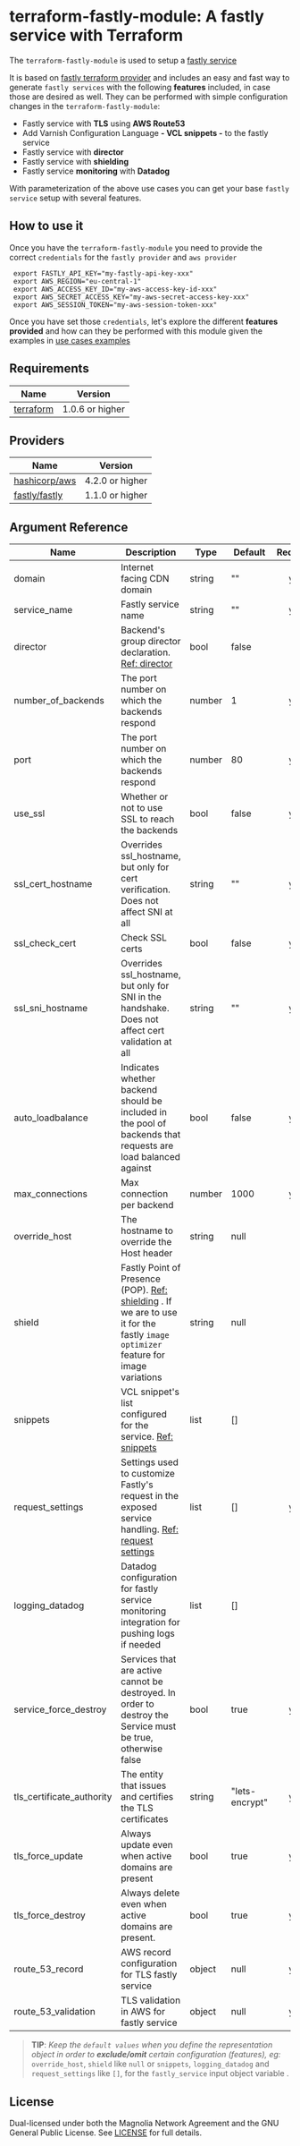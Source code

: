 # terraform-fastly-module: A fastly service with Terraform

The `terraform-fastly-module` is used to setup a [fastly service](https://docs.fastly.com/en/guides/working-with-services) 

It is based on [fastly terraform provider](https://registry.terraform.io/providers/fastly/fastly/latest/docs) and
includes an easy and fast way to generate `fastly services` with the following **features** included, in case those are
desired as well. They can be performed with simple configuration changes in the `terraform-fastly-module`:

- Fastly service with **TLS** using **AWS Route53** 
- Add Varnish Configuration Language **- VCL snippets -** to the fastly service
- Fastly service with **director**
- Fastly service with **shielding**
- Fastly service **monitoring** with **Datadog**

With parameterization of the above use cases you can get your base `fastly service` setup with several features. 

## How to use it

Once you have the `terraform-fastly-module` you need to provide the correct `credentials` for the `fastly provider` and `aws provider`

```
 export FASTLY_API_KEY="my-fastly-api-key-xxx"
 export AWS_REGION="eu-central-1"
 export AWS_ACCESS_KEY_ID="my-aws-access-key-id-xxx"
 export AWS_SECRET_ACCESS_KEY="my-aws-secret-access-key-xxx"
 export AWS_SESSION_TOKEN="my-aws-session-token-xxx"
```

Once you have set those `credentials`, let's explore the different **features provided** and how can they be performed with this module 
given the examples in [use cases examples](./use_case_examples/)

## Requirements

| Name | Version |
|------|---------|
| <a name="requirement_terraform"></a> [terraform](https://www.terraform.io/downloads) |  1.0.6 or higher |


## Providers

| Name | Version |
|------|---------|
| <a name="requirement_aws"></a> [hashicorp/aws](https://registry.terraform.io/providers/hashicorp/aws/latest) | 4.2.0 or higher|
| <a name="requirement_aws"></a> [fastly/fastly](https://registry.terraform.io/providers/fastly/fastly/1.1.0) | 1.1.0 or higher |

## Argument Reference

| Name | Description | Type | Default | Required |
|------|-------------|------|---------|:--------:|
| domain | Internet facing CDN domain | string | "" | yes |
| service_name       | Fastly service name | string | "" | yes | 
| director           | Backend's group director declaration. [Ref: director](https://developer.fastly.com/reference/api/load-balancing/directors/director/) | bool | false |  no |
| number_of_backends | The port number on which the backends respond | number | 1 | yes |
| port               | The port number on which the backends respond | number | 80 | yes |
| use_ssl            | Whether or not to use SSL to reach the backends | bool | false | yes |
| ssl_cert_hostname  | Overrides ssl_hostname, but only for cert verification. Does not affect SNI at all | string | "" | yes |
| ssl_check_cert     | Check SSL certs | bool | false | yes |
| ssl_sni_hostname   | Overrides ssl_hostname, but only for SNI in the handshake. Does not affect cert validation at all | string | "" | yes |  
| auto_loadbalance   | Indicates whether backend should be included in the pool of backends that requests are load balanced against | bool | false | yes | 
| max_connections    | Max connection per backend | number |1000 | yes |
| override_host      | The hostname to override the Host header | string | null | no |
| shield             | Fastly Point of Presence (POP). [Ref: shielding](https://developer.fastly.com/learning/concepts/shielding/#choosing-a-shield-location)  . If we are to use it for the fastly `image optimizer` feature for image variations | string | null | no |
| snippets           | VCL snippet's list configured for the service. [Ref: snippets](https://docs.fastly.com/en/guides/about-vcl-snippets) | list | [] | no |  
| request_settings   | Settings used to customize Fastly's request in the exposed service handling. [Ref: request settings](https://developer.fastly.com/reference/glossary/#term-request-settings-object) | list | [] | yes |
| logging_datadog    | Datadog configuration for fastly service monitoring integration for pushing logs if needed | list | [] | no |
| service_force_destroy      | Services that are active cannot be destroyed. In order to destroy the Service must be true, otherwise false | bool | true | yes |
| tls_certificate_authority | The entity that issues and certifies the TLS certificates | string | "lets-encrypt" | yes |
| tls_force_update          | Always update even when active domains are present | bool | true | yes |
| tls_force_destroy         | Always delete even when active domains are present. | bool | true | yes |
| route_53_record       | AWS record configuration for TLS fastly service | object | null | yes
| route_53_validation   | TLS validation in AWS for fastly service |object | null | yes |

> **TIP**: *Keep the `default values` when you define the representation object in order to **exclude/omit** certain 
> configuration (features), eg:* `override_host`, `shield` like `null` or  `snippets`,  `logging_datadog` and `request_settings` like `[]`,
>for the `fastly_service` input object variable .


## License

Dual-licensed under both the Magnolia Network Agreement and the GNU General Public License. See [LICENSE](./LICENSE) for full details.




   